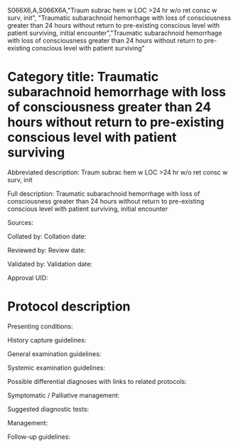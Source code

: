 S066X6,A,S066X6A,"Traum subrac hem w LOC >24 hr w/o ret consc w surv, init", "Traumatic subarachnoid hemorrhage with loss of consciousness greater than 24 hours without return to pre-existing conscious level with patient surviving, initial encounter","Traumatic subarachnoid hemorrhage with loss of consciousness greater than 24 hours without return to pre-existing conscious level with patient surviving"
# Category title: Traumatic subarachnoid hemorrhage with loss of consciousness greater than 24 hours without return to pre-existing conscious level with patient surviving

Abbreviated description: Traum subrac hem w LOC >24 hr w/o ret consc w surv, init

Full description: Traumatic subarachnoid hemorrhage with loss of consciousness greater than 24 hours without return to pre-existing conscious level with patient surviving, initial encounter

Sources:

Collated by:
Collation date:

Reviewed by:
Review date:

Validated by:
Validation date:

Approval UID:

# Protocol description

Presenting conditions:

History capture guidelines:

General examination guidelines:

Systemic examination guidelines:

Possible differential diagnoses with links to related protocols:

Symptomatic / Palliative management:

Suggested diagnostic tests:

Management:

Follow-up guidelines:
